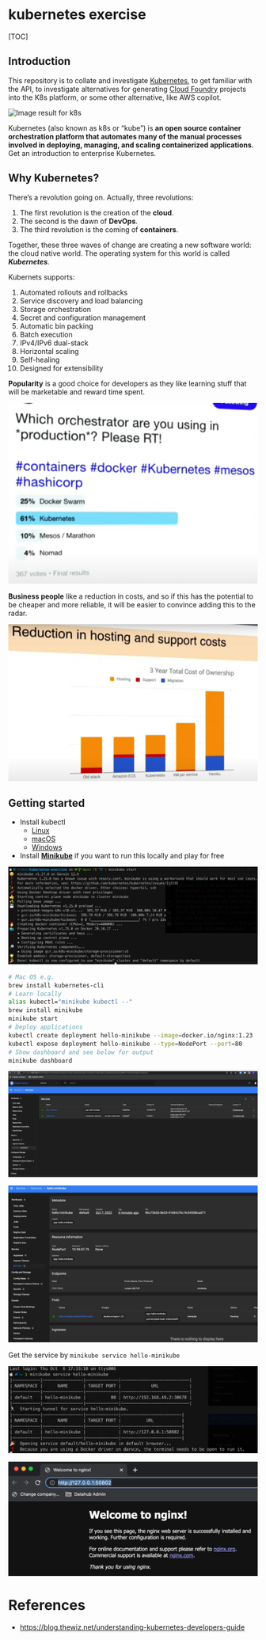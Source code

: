 # kubernetes exercise

[TOC]



## Introduction

This repository is to collate and investigate [Kubernetes](https://kubernetes.io/), to get familiar with the API, to investigate alternatives for generating [Cloud Foundry](https://www.cloudfoundry.org/) projects into the K8s platform, or some other alternative, like AWS copilot.

![Image result for k8s](https://encrypted-tbn0.gstatic.com/images?q=tbn:ANd9GcTOMHGXegGxDtiO50L0c7JZyAW9O3AK8Mbl0vBu_W279Q&s)

Kubernetes (also known as k8s or “kube”) is **an open source container orchestration platform that automates many of the manual processes involved in deploying, managing, and scaling containerized applications**. Get an introduction to enterprise Kubernetes.

## Why Kubernetes?

There’s a revolution going on. Actually, three revolutions: 

1. The first revolution is the creation of the **cloud**. 
2. The second is the dawn of **DevOps**. 
3. The third revolution is the coming of **containers**. 

Together, these three waves of change are creating a new software world: the cloud native world. The operating system for this world is called ***Kubernetes***.

Kubernets supports:

1. Automated rollouts and rollbacks
2. Service discovery and load balancing
3. Storage orchestration
4. Secret and configuration management
5. Automatic bin packing
6. Batch execution
7. IPv4/IPv6 dual-stack
8. Horizontal scaling
9. Self-healing
10. Designed for extensibility

**Popularity** is a good choice for developers as they like learning stuff that will be marketable and reward time spent.

![Which orchestrator are you using in production?](./images/popular-choice.png)

**Business people** like a reduction in costs, and so if this has the potential to be cheaper and more reliable, it will be easier to convince adding this to the radar.

![image-20221006235731359](./images/cost-fact.png)

## Getting started

- Install kubectl
  - [Linux](https://kubernetes.io/docs/tasks/tools/install-kubectl-linux)
  - [macOS](https://kubernetes.io/docs/tasks/tools/install-kubectl-macos)
  - [Windows](https://kubernetes.io/docs/tasks/tools/install-kubectl-windows)
- Install [**Minikube**](https://minikube.sigs.k8s.io/docs/start/) if you want to run this locally and play for free

![Minikube](./images/minikube-start.png)

```bash
# Mac OS e.g.
brew install kubernetes-cli
# Learn locally
alias kubectl="minikube kubectl --"
brew install minikube
minikube start
# Deploy applications
kubectl create deployment hello-minikube --image=docker.io/nginx:1.23
kubectl expose deployment hello-minikube --type=NodePort --port=80
# Show dashboard and see below for output
minikube dashboard
```

![image-20221007091228205](./images/minikube-dashboard.png)

![image-20221007091403227](./images/hello-minikube.png)

Get the service by `minikube service hello-minikube`

![Run the service through minikube](./images/minikube-service.png)

![Nginx service](./images/nginx.png)

# References

- https://blog.thewiz.net/understanding-kubernetes-developers-guide
